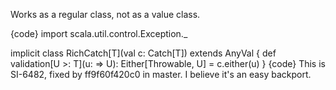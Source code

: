 Works as a regular class, not as a value class.

{code}
  import scala.util.control.Exception._

  implicit class RichCatch[T](val c: Catch[T]) extends AnyVal {
    def validation[U >: T](u: => U): Either[Throwable, U] = c.either(u) 
  }
{code}
This is SI-6482, fixed by ff9f60f420c0 in master. I believe it's an easy backport.
